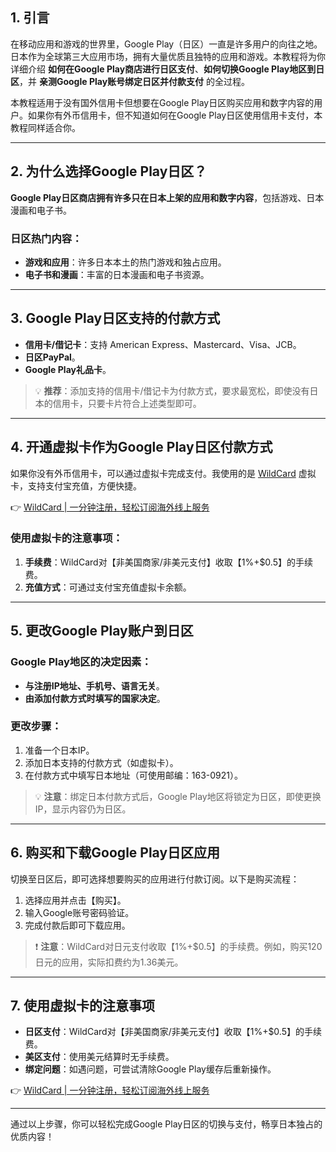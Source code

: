 ## 1. 引言

在移动应用和游戏的世界里，Google Play（日区）一直是许多用户的向往之地。日本作为全球第三大应用市场，拥有大量优质且独特的应用和游戏。本教程将为你详细介绍 **如何在Google Play商店进行日区支付**、**如何切换Google Play地区到日区**，并 **亲测Google Play账号绑定日区并付款支付** 的全过程。

本教程适用于没有国外信用卡但想要在Google Play日区购买应用和数字内容的用户。如果你有外币信用卡，但不知道如何在Google Play日区使用信用卡支付，本教程同样适合你。

---

## 2. 为什么选择Google Play日区？

**Google Play日区商店拥有许多只在日本上架的应用和数字内容**，包括游戏、日本漫画和电子书。

### 日区热门内容：
- **游戏和应用**：许多日本本土的热门游戏和独占应用。
- **电子书和漫画**：丰富的日本漫画和电子书资源。

---

## 3. Google Play日区支持的付款方式

- **信用卡/借记卡**：支持 American Express、Mastercard、Visa、JCB。
- **日区PayPal**。
- **Google Play礼品卡**。

> 💡 **推荐**：添加支持的信用卡/借记卡为付款方式，要求最宽松，即使没有日本的信用卡，只要卡片符合上述类型即可。

---

## 4. 开通虚拟卡作为Google Play日区付款方式

如果你没有外币信用卡，可以通过虚拟卡完成支付。我使用的是 [WildCard](https://bit.ly/bewildcard) 虚拟卡，支持支付宝充值，方便快捷。

👉 [WildCard | 一分钟注册，轻松订阅海外线上服务](https://bit.ly/bewildcard)

### 使用虚拟卡的注意事项：
1. **手续费**：WildCard对【非美国商家/非美元支付】收取【1%+$0.5】的手续费。
2. **充值方式**：可通过支付宝充值虚拟卡余额。

---

## 5. 更改Google Play账户到日区

### Google Play地区的决定因素：
- **与注册IP地址、手机号、语言无关**。
- **由添加付款方式时填写的国家决定**。

### 更改步骤：
1. 准备一个日本IP。
2. 添加日本支持的付款方式（如虚拟卡）。
3. 在付款方式中填写日本地址（可使用邮编：163-0921）。

> 💡 **注意**：绑定日本付款方式后，Google Play地区将锁定为日区，即使更换IP，显示内容仍为日区。

---

## 6. 购买和下载Google Play日区应用

切换至日区后，即可选择想要购买的应用进行付款订阅。以下是购买流程：
1. 选择应用并点击【购买】。
2. 输入Google账号密码验证。
3. 完成付款后即可下载应用。

> ❗ **注意**：WildCard对日元支付收取【1%+$0.5】的手续费。例如，购买120日元的应用，实际扣费约为1.36美元。

---

## 7. 使用虚拟卡的注意事项

- **日区支付**：WildCard对【非美国商家/非美元支付】收取【1%+$0.5】的手续费。
- **美区支付**：使用美元结算时无手续费。
- **绑定问题**：如遇问题，可尝试清除Google Play缓存后重新操作。

👉 [WildCard | 一分钟注册，轻松订阅海外线上服务](https://bit.ly/bewildcard)

---

通过以上步骤，你可以轻松完成Google Play日区的切换与支付，畅享日本独占的优质内容！